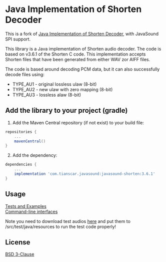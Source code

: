 # Java Implementation of Shorten Decoder
This is a fork of [Java Implementation of Shorten Decoder](https://github.com/soiaf/Java-Shorten-decoder), with JavaSound SPI support.

This library is a Java implementation of Shorten audio decoder. The code is based on v3.6.1 of the Shorten C code. This implementation accepts Shorten files that have been generated from either WAV zor AIFF files.

The code is based around decoding PCM data, but it can also successfully decode files using:  
- TYPE_AU1 - original lossless ulaw (8-bit)
- TYPE_AU2 - new ulaw with zero mapping (8-bit)
- TYPE_AU3 - lossless alaw (8-bit)

## Add the library to your project (gradle)
1. Add the Maven Central repository (if not exist) to your build file:
```groovy
repositories {
    ...
    mavenCentral()
}
```

2. Add the dependency:
```groovy
dependencies {
    ...
    implementation 'com.tianscar.javasound:javasound-shorten:3.6.1'
}
```

## Usage
[Tests and Examples](/src/test/java/com/beatofthedrum/shortendecoder/test)  
[Command-line interfaces](/src/test/com/beatofthedrum/shortendecoder/cli)

Note you need to download test audios [here](https://github.com/Tianscar/fbodemo1) and put them to /src/test/java/resources to run the test code properly!

## License
[BSD 3-Clause](/LICENSE)
